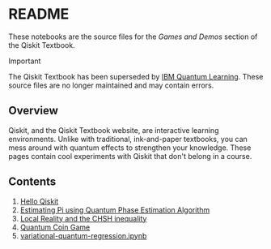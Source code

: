# README

These notebooks are the source files for the _Games and Demos_ section of the
Qiskit Textbook.

> [!IMPORTANT]
> The Qiskit Textbook has been superseded by [IBM Quantum
> Learning](https://learning.quantum-computing.ibm.com). These source files are
> no longer maintained and may contain errors.

## Overview

Qiskit, and the Qiskit Textbook website, are interactive learning environments.
Unlike with traditional, ink-and-paper textbooks, you can mess around with
quantum effects to strengthen your knowledge. These pages contain cool
experiments with Qiskit that don't belong in a course.

## Contents

1. [Hello Qiskit](./hello-qiskit.ipynb)
2. [Estimating Pi using Quantum Phase Estimation Algorithm](./piday-code.ipynb)
3. [Local Reality and the CHSH inequality](./chsh.ipynb)
4. [Quantum Coin Game](./coin-game.ipynb)
5. [variational-quantum-regression.ipynb](./variational-quantum-regression.ipynb)
